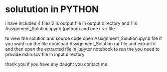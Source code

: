 # solutution in PYTHON 

i have included 4 files 2 is output file in output directory and 1 is Assignment_Solution.ipynb (python) and one i rar file 

to view the solution and source code open Assignment_Solution.ipynb file if you want run the file 
dounload Assignment_Solution.rar file and extract it and then open the extracted file in jupytor notebook 
to run the you need to provide main.scv file in input directory 

thank you if you have any daught you contact me 
